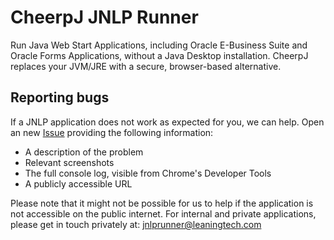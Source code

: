 # CheerpJ JNLP Runner

Run Java Web Start Applications, including Oracle E-Business Suite and Oracle Forms Applications, without a Java Desktop installation. CheerpJ replaces your JVM/JRE with a secure, browser-based  alternative.

## Reporting bugs

If a JNLP application does not work as expected for you, we can help. Open an new [Issue](https://github.com/leaningtech/cheerpj-jnlprunner/issues) providing the following information:

* A description of the problem
* Relevant screenshots
* The full console log, visible from Chrome's Developer Tools
* A publicly accessible URL

Please note that it might not be possible for us to help if the application is not accessible on the public internet. For internal and private applications, please get in touch privately at: jnlprunner@leaningtech.com
